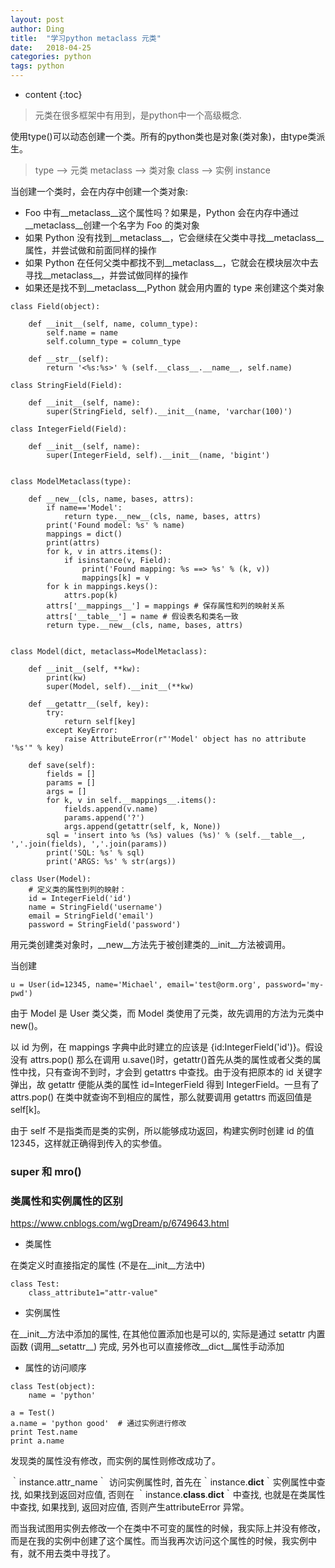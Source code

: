 ```yaml
---
layout: post
author: Ding
title:  "学习python metaclass 元类"
date:   2018-04-25
categories: python 
tags: python 
---
```


* content
{:toc}

> 元类在很多框架中有用到，是python中一个高级概念.





使用type()可以动态创建一个类。所有的python类也是对象(类对象)，由type类派生。

> type --> 元类 metaclass --> 类对象 class --> 实例 instance

当创建一个类时，会在内存中创建一个类对象:

+ Foo 中有__metaclass__这个属性吗？如果是，Python 会在内存中通过__metaclass__创建一个名字为 Foo 的类对象
+ 如果 Python 没有找到__metaclass__，它会继续在父类中寻找__metaclass__属性，并尝试做和前面同样的操作
+ 如果 Python 在任何父类中都找不到__metaclass__，它就会在模块层次中去寻找__metaclass__，并尝试做同样的操作
+ 如果还是找不到__metaclass__,Python 就会用内置的 type 来创建这个类对象


```
class Field(object):

    def __init__(self, name, column_type):
        self.name = name
        self.column_type = column_type

    def __str__(self):
        return '<%s:%s>' % (self.__class__.__name__, self.name)
    
class StringField(Field):

    def __init__(self, name):
        super(StringField, self).__init__(name, 'varchar(100)')

class IntegerField(Field):

    def __init__(self, name):
        super(IntegerField, self).__init__(name, 'bigint')
        
        
class ModelMetaclass(type):

    def __new__(cls, name, bases, attrs):
        if name=='Model':
            return type.__new__(cls, name, bases, attrs)
        print('Found model: %s' % name)
        mappings = dict()
        print(attrs)
        for k, v in attrs.items():
            if isinstance(v, Field):
                print('Found mapping: %s ==> %s' % (k, v))
                mappings[k] = v
        for k in mappings.keys():
            attrs.pop(k)
        attrs['__mappings__'] = mappings # 保存属性和列的映射关系
        attrs['__table__'] = name # 假设表名和类名一致
        return type.__new__(cls, name, bases, attrs)
    
    
class Model(dict, metaclass=ModelMetaclass):

    def __init__(self, **kw):
        print(kw)
        super(Model, self).__init__(**kw)

    def __getattr__(self, key):
        try:
            return self[key]
        except KeyError:
            raise AttributeError(r"'Model' object has no attribute '%s'" % key)

    def save(self):
        fields = []
        params = []
        args = []
        for k, v in self.__mappings__.items():
            fields.append(v.name)
            params.append('?')
            args.append(getattr(self, k, None))
        sql = 'insert into %s (%s) values (%s)' % (self.__table__, ','.join(fields), ','.join(params))
        print('SQL: %s' % sql)
        print('ARGS: %s' % str(args))
        
class User(Model):
    # 定义类的属性到列的映射：
    id = IntegerField('id')
    name = StringField('username')
    email = StringField('email')
    password = StringField('password')
```

用元类创建类对象时，__new__方法先于被创建类的__init__方法被调用。

当创建

```
u = User(id=12345, name='Michael', email='test@orm.org', password='my-pwd')
```

由于 Model 是 User 类父类，而 Model 类使用了元类，故先调用的方法为元类中 new()。

以 id 为例，在 mappings 字典中此时建立的应该是 {id:IntegerField('id')}。假设没有 attrs.pop() 那么在调用 u.save()时，getattr()首先从类的属性或者父类的属性中找，只有查询不到时，才会到 getattrs 中查找。由于没有把原本的 id 关键字弹出，故 getattr 便能从类的属性 id=IntegerField 得到 IntegerField。一旦有了 attrs.pop() 在类中就查询不到相应的属性，那么就要调用 getattrs 而返回值是 self[k]。

由于 self 不是指类而是类的实例，所以能够成功返回，构建实例时创建 id 的值 12345，这样就正确得到传入的实参值。

### super 和 mro()


### 类属性和实例属性的区别

<https://www.cnblogs.com/wgDream/p/6749643.html>

+ 类属性

在类定义时直接指定的属性 (不是在__init__方法中)

```
class Test: 
    class_attribute1="attr-value" 
```

+ 实例属性

在__init__方法中添加的属性, 在其他位置添加也是可以的, 实际是通过 setattr 内置函数 (调用__setattr__) 完成, 另外也可以直接修改__dict__属性手动添加

+ 属性的访问顺序

```
class Test(object):
    name = 'python'

a = Test()
a.name = 'python good'  # 通过实例进行修改
print Test.name
print a.name
```

发现类的属性没有修改，而实例的属性则修改成功了。

｀instance.attr_name｀ 访问实例属性时, 首先在｀instance.__dict__｀实例属性中查找, 如果找到返回对应值, 否则在
｀instance.__class__.__dict__｀中查找, 也就是在类属性中查找, 如果找到, 返回对应值, 否则产生attributeError 异常。

而当我试图用实例去修改一个在类中不可变的属性的时候，我实际上并没有修改，而是在我的实例中创建了这个属性。而当我再次访问这个属性的时候，我实例中有，就不用去类中寻找了。

